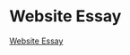 Website Essay
================
[Website Essay](https://caoimhegreene.github.io/web_essay/web_essay.html)
